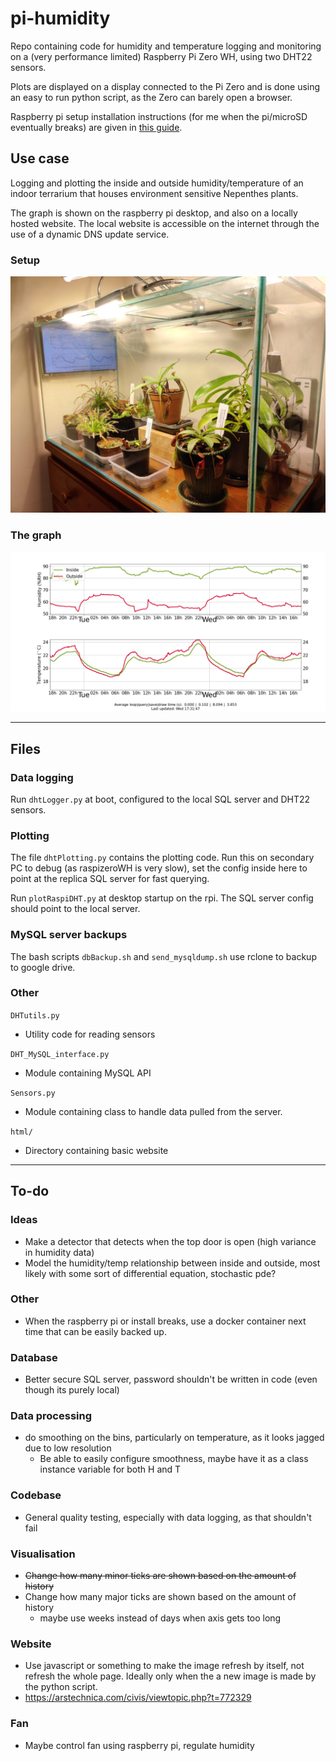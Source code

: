 # pi-humidity
Repo containing code for humidity and temperature logging and monitoring on a (very performance limited) Raspberry Pi Zero WH, using two DHT22 sensors.

Plots are displayed on a display connected to the Pi Zero and is done using an easy to run python script, as the Zero can barely open a browser.

Raspberry pi setup installation instructions (for me when the pi/microSD eventually breaks) are given in [this guide](raspberrypi_installation.md).

## Use case
Logging and plotting the inside and outside humidity/temperature of an indoor terrarium that houses environment sensitive Nepenthes plants.

The graph is shown on the raspberry pi desktop, and also on a locally hosted website.
The local website is accessible on the internet through the use of a dynamic DNS update service.

### Setup

![Fish tank terrarium setup](Media/FishTankTerrarium.jpg "Fish tank terrarium setup")

### The graph

![DHT graph example](Media/DHT_graph_example.png "DHT graph example")

---

## Files
### Data logging
Run ```dhtLogger.py``` at boot, configured to the local SQL server and DHT22 sensors.

### Plotting
The file ```dhtPlotting.py``` contains the plotting code.
Run this on secondary PC to debug (as raspizeroWH is very slow), set the config inside here to point at the replica SQL server for fast querying.

Run ```plotRaspiDHT.py``` at desktop startup on the rpi. The SQL server config should point to the local server.

### MySQL server backups
The bash scripts ```dbBackup.sh``` and ```send_mysqldump.sh``` use rclone to backup to google drive.

### Other
```DHTutils.py```
- Utility code for reading sensors

```DHT_MySQL_interface.py```
- Module containing MySQL API

```Sensors.py```
- Module containing class to handle data pulled from the server.

```html/```
- Directory containing basic website

---

## To-do

### Ideas
- Make a detector that detects when the top door is open (high variance in humidity data)
- Model the humidity/temp relationship between inside and outside, most likely with some sort of differential equation, stochastic pde?

### Other
- When the raspberry pi or install breaks, use a docker container next time that can be easily backed up.

### Database
- Better secure SQL server, password shouldn't be written in code (even though its purely local)

### Data processing
- do smoothing on the bins, particularly on temperature, as it looks jagged due to low resolution
  - Be able to easily configure smoothness, maybe have it as a class instance variable for both H and T

### Codebase
- General quality testing, especially with data logging, as that shouldn't fail

### Visualisation
- ~~Change how many minor ticks are shown based on the amount of history~~
- Change how many major ticks are shown based on the amount of history
  - maybe use weeks instead of days when axis gets too long

### Website
- Use javascript or something to make the image refresh by itself, not refresh the whole page. Ideally only when the a new image is made by the python script.
- https://arstechnica.com/civis/viewtopic.php?t=772329

### Fan
- Maybe control fan using raspberry pi, regulate humidity


